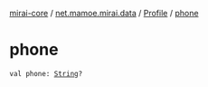 [mirai-core](../../index.md) / [net.mamoe.mirai.data](../index.md) / [Profile](index.md) / [phone](./phone.md)

# phone

`val phone: `[`String`](https://kotlinlang.org/api/latest/jvm/stdlib/kotlin/-string/index.html)`?`